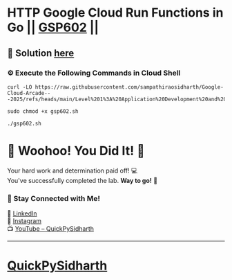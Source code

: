 # HTTP Google Cloud Run Functions in Go || [GSP602](https://www.cloudskillsboost.google/focuses/5171?parent=catalog) ||

## 🔑 Solution [here](#)

### ⚙️ Execute the Following Commands in Cloud Shell

```
curl -LO https://raw.githubusercontent.com/sampathiraosidharth/Google-Cloud-Arcade---2025/refs/heads/main/Level%201%3A%20Application%20Development%20and%20Security%20with%20GCP/Secure%20and%20Monitor/HTTP%20Google%20Cloud%20Run%20Functions%20in%20Go/gsp602.sh

sudo chmod +x gsp602.sh

./gsp602.sh
```

# 🎉 Woohoo! You Did It! 🎉

Your hard work and determination paid off! 💻  
You've successfully completed the lab. **Way to go!** 🚀

### 💬 Stay Connected with Me!

🔗 [LinkedIn](https://www.linkedin.com/in/sampathi-sidharth/)  
📸 [Instagram](https://www.instagram.com/sampathi_rao_sidharth/)  
📺 [YouTube – QuickPySidharth](https://www.youtube.com/@QuickPySidharth)

---

# [QuickPySidharth](https://www.youtube.com/@QuickPySidharth)
